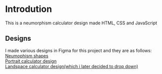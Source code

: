 # Introdution
This is a neumorphism calculator design made HTML, CSS and JavaScript

## Designs
I made various designs in Figma for this project and they are as follows:<br />
	[Neumophism shapes](https://www.figma.com/file/S5U9rJ9a1IkvZC0LTO7SXm/neumorphismShapes)<br />
	[Portrait calculator design](https://www.figma.com/file/tGBHTWQp0KOLjkttrKesYT/NeumorphismCalculatorPortrait)<br />
	[Landspace calculator design(which i later decided to drop down)](https://www.figma.com/file/tGBHTWQp0KOLjkttrKesYT/NeumorphismCalculatorPortrait)